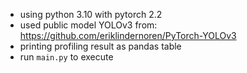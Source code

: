 * using python 3.10 with pytorch 2.2
* used public model YOLOv3 from: https://github.com/eriklindernoren/PyTorch-YOLOv3
* printing profiling result as pandas table
* run `main.py` to execute